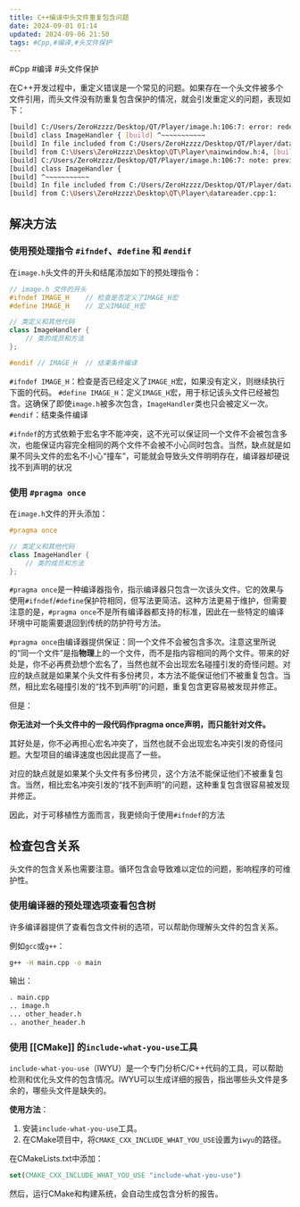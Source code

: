 ```yaml
---
title: C++编译中头文件重复包含问题
date: 2024-09-01 01:14
updated: 2024-09-06 21:50
tags: #Cpp,#编译,#头文件保护
---
```


#Cpp #编译 #头文件保护

在C++开发过程中，重定义错误是一个常见的问题。如果存在一个头文件被多个文件引用，而头文件没有防重复包含保护的情况，就会引发重定义的问题，表现如下：

```bash
[build] C:/Users/ZeroHzzzz/Desktop/QT/Player/image.h:106:7: error: redefinition of 'class ImageHandler'
[build] class ImageHandler { [build] ^~~~~~~~~~~~
[build] In file included from C:/Users/ZeroHzzzz/Desktop/QT/Player/datareader.h:3:0,
[build] from C:\Users\ZeroHzzzz\Desktop\QT\Player\mainwindow.h:4, [build] from C:\Users\ZeroHzzzz\Desktop\QT\Player\mainwindow.cpp:1:
[build] C:/Users/ZeroHzzzz/Desktop/QT/Player/image.h:106:7: note: previous definition of 'class ImageHandler'
[build] class ImageHandler {
[build] ^~~~~~~~~~~~
[build] In file included from C:/Users/ZeroHzzzz/Desktop/QT/Player/datareader.h:14:0,
[build] from C:\Users\ZeroHzzzz\Desktop\QT\Player\datareader.cpp:1:
```

## 解决方法

### 使用预处理指令 `#ifndef`、`#define` 和 `#endif`

在`image.h`头文件的开头和结尾添加如下的预处理指令：

```cpp
// image.h 文件的开头
#ifndef IMAGE_H    // 检查是否定义了IMAGE_H宏
#define IMAGE_H    // 定义IMAGE_H宏

// 类定义和其他代码
class ImageHandler {
    // 类的成员和方法
};

#endif // IMAGE_H  // 结束条件编译
```

`#ifndef IMAGE_H`：检查是否已经定义了`IMAGE_H`宏，如果没有定义，则继续执行下面的代码。
`#define IMAGE_H`：定义`IMAGE_H`宏，用于标记该头文件已经被包含。这确保了即使`image.h`被多次包含，`ImageHandler`类也只会被定义一次。
`#endif`：结束条件编译

`#ifndef`的方式依赖于宏名字不能冲突，这不光可以保证同一个文件不会被包含多次，也能保证内容完全相同的两个文件不会被不小心同时包含。当然，缺点就是如果不同头文件的宏名不小心“撞车”，可能就会导致头文件明明存在，编译器却硬说找不到声明的状况

### 使用 `#pragma once`

在`image.h`文件的开头添加：

```cpp
#pragma once

// 类定义和其他代码
class ImageHandler {
    // 类的成员和方法
};
```

`#pragma once`是一种编译器指令，指示编译器只包含一次该头文件。它的效果与使用`#ifndef`/`#define`保护符相同，但写法更简洁。这种方法更易于维护，但需要注意的是，`#pragma once`不是所有编译器都支持的标准，因此在一些特定的编译环境中可能需要退回到传统的防护符号方法。

`#pragma once`由编译器提供保证：同一个文件不会被包含多次。注意这里所说的“同一个文件”是指**物理**上的一个文件，而不是指内容相同的两个文件。带来的好处是，你不必再费劲想个宏名了，当然也就不会出现宏名碰撞引发的奇怪问题。对应的缺点就是如果某个头文件有多份拷贝，本方法不能保证他们不被重复包含。当然，相比宏名碰撞引发的“找不到声明”的问题，重复包含更容易被发现并修正。

但是：

**你无法对一个头文件中的一段代码作pragma once声明，而只能针对文件。**

其好处是，你不必再担心宏名冲突了，当然也就不会出现宏名冲突引发的奇怪问题。大型项目的编译速度也因此提高了一些。

对应的缺点就是如果某个头文件有多份拷贝，这个方法不能保证他们不被重复包含。当然，相比宏名冲突引发的“找不到声明”的问题，这种重复包含很容易被发现并修正。

因此，对于可移植性方面而言，我更倾向于使用`#ifndef`的方法

## 检查包含关系

头文件的包含关系也需要注意。循环包含会导致难以定位的问题，影响程序的可维护性。

### 使用编译器的预处理选项查看包含树

许多编译器提供了查看包含文件树的选项，可以帮助你理解头文件的包含关系。

例如`gcc`或`g++`：

```bash
g++ -H main.cpp -o main
```

输出：

```bash
. main.cpp
.. image.h
... other_header.h
.. another_header.h
```

### 使用 [[CMake]] 的`include-what-you-use`工具

`include-what-you-use`（IWYU）是一个专门分析C/C++代码的工具，可以帮助检测和优化头文件的包含情况。IWYU可以生成详细的报告，指出哪些头文件是多余的，哪些头文件是缺失的。

**使用方法**：

1. 安装`include-what-you-use`工具。
2. 在CMake项目中，将`CMAKE_CXX_INCLUDE_WHAT_YOU_USE`设置为`iwyu`的路径。

在CMakeLists.txt中添加：

```cmake
set(CMAKE_CXX_INCLUDE_WHAT_YOU_USE "include-what-you-use")
```

然后，运行CMake和构建系统，会自动生成包含分析的报告。
